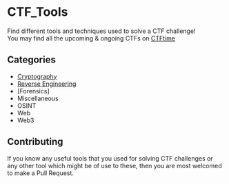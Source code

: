 # CTF_Tools
Find different tools and techniques used to solve a CTF challenge!  
You may find all the upcoming & ongoing CTFs on [CTFtime](https://ctftime.org/event/list/upcoming)

## Categories
- [Cryptography](/CRYPTO.md)
- [Reverse Engineering](/REV.md)
- [Forensics]
- Miscellaneous
- OSINT
- Web
- Web3

## Contributing 
If you know any useful tools that you used for solving CTF challenges or any other tool which might be of use to these, then you are most welcomed to make a Pull Request.